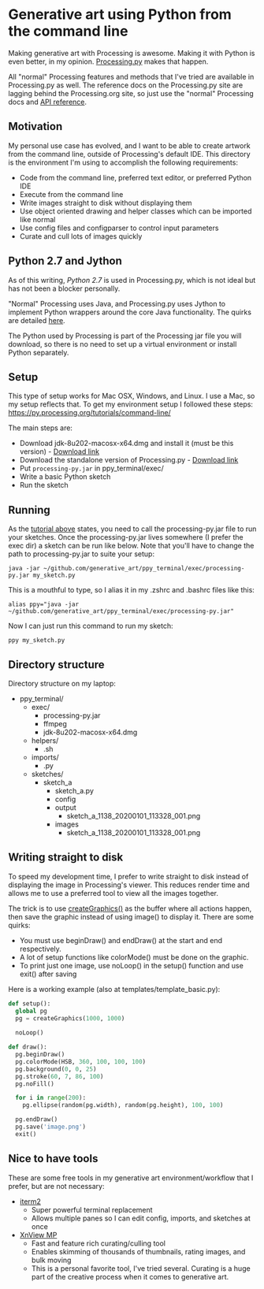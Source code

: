 # Generative art using Python from the command line

Making generative art with Processing is awesome. Making it with Python is even better, in my opinion. [Processing.py](https://py.processing.org/) makes that happen. 

All "normal" Processing features and methods that I've tried are available in Processing.py as well. The reference docs on the Processing.py site are lagging behind the Processing.org site, so just use the "normal" Processing docs and [API reference](https://processing.org/reference/).

## Motivation

My personal use case has evolved, and I want to be able to create artwork from the command line, outside of Processing's default IDE. This directory is the environment I'm using to accomplish the following requirements:
* Code from the command line, preferred text editor, or preferred Python IDE
* Execute from the command line
* Write images straight to disk without displaying them
* Use object oriented drawing and helper classes which can be imported like normal
* Use config files and configparser to control input parameters
* Curate and cull lots of images quickly

## Python 2.7 and Jython

As of this writing, *Python 2.7* is used in Processing.py, which is not ideal but has not been a blocker personally. 

"Normal" Processing uses Java, and Processing.py uses Jython to implement Python wrappers around the core Java functionality. The quirks are detailed [here](https://py.processing.org/tutorials/python-jython-java/). 

The Python used by Processing is part of the Processing jar file you will download, so there is no need to set up a virtual environment or install Python separately.

## Setup

This type of setup works for Mac OSX, Windows, and Linux. I use a Mac, so my setup reflects that. To get my environment setup I followed these steps: https://py.processing.org/tutorials/command-line/

The main steps are:
* Download jdk-8u202-macosx-x64.dmg and install it (must be this version) - [Download link](https://www.oracle.com/java/technologies/javase/javase8-archive-downloads.html)
* Download the standalone version of Processing.py - [Download link](http://py.processing.org/processing.py-macosx.tgz)
* Put `processing-py.jar` in ppy_terminal/exec/ 
* Write a basic Python sketch
* Run the sketch

## Running

As the [tutorial above](https://py.processing.org/tutorials/command-line/) states, you need to call the processing-py.jar file to run your sketches. Once the processing-py.jar lives somewhere (I prefer the exec dir) a sketch can be run like below. Note that you'll have to change the path to processing-py.jar to suite your setup:

```
java -jar ~/github.com/generative_art/ppy_terminal/exec/processing-py.jar my_sketch.py
```

This is a mouthful to type, so I alias it in my .zshrc and .bashrc files like this:

```
alias ppy="java -jar ~/github.com/generative_art/ppy_terminal/exec/processing-py.jar"
```

Now I can just run this command to run my sketch:

```
ppy my_sketch.py
```

## Directory structure

Directory structure on my laptop:
* ppy_terminal/
    * exec/
      * processing-py.jar
      * ffmpeg
      * jdk-8u202-macosx-x64.dmg
    * helpers/
      * <helper scripts>.sh
    * imports/
      * <python imports>.py
    * sketches/
      * sketch_a
        * sketch_a.py
        * config
        * output
          * sketch_a_1138_20200101_113328_001.png
        * images
          * sketch_a_1138_20200101_113328_001.png

## Writing straight to disk

To speed my development time, I prefer to write straight to disk instead of displaying the image in Processing's viewer. This reduces render time and allows me to use a preferred tool to view all the images together. 

The trick is to use [createGraphics()](https://processing.org/examples/creategraphics.html) as the buffer where all actions happen, then save the graphic instead of using image() to display it. There are some quirks:
* You must use beginDraw() and endDraw() at the start and end respectively. 
* A lot of setup functions like colorMode() must be done on the graphic. 
* To print just one image, use noLoop() in the setup() function and use exit() after saving

Here is a working example (also at templates/template_basic.py):

```python
def setup():
  global pg
  pg = createGraphics(1000, 1000)
  
  noLoop()

def draw():
  pg.beginDraw()
  pg.colorMode(HSB, 360, 100, 100, 100)
  pg.background(0, 0, 25)
  pg.stroke(60, 7, 86, 100)
  pg.noFill()

  for i in range(200):
    pg.ellipse(random(pg.width), random(pg.height), 100, 100)

  pg.endDraw()
  pg.save('image.png')
  exit()
```


## Nice to have tools

These are some free tools in my generative art environment/workflow that I prefer, but are not necessary:
* [iterm2](https://www.iterm2.com/)
    * Super powerful terminal replacement
    * Allows multiple panes so I can edit config, imports, and sketches at once
* [XnView MP](https://www.xnview.com/en/xnviewmp/)
    * Fast and feature rich curating/culling tool
    * Enables skimming of thousands of thumbnails, rating images, and bulk moving 
    * This is a personal favorite tool, I've tried several. Curating is a huge part of the creative process when it comes to generative art.
